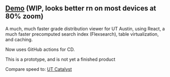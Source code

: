## [Demo](https://aiddun.github.io/enzyme) (WIP, looks better rn on most devices at 80% zoom)

A much, much faster grade distribution viewer for UT Austin, using React, a much faster precomputed search index (Flexsearch), table virtualization, and caching.

Now uses GitHub actions for CD.

This is a prototype, and is not yet a finished product

Compare speed to: [UT Catalyst](http://utcatalyst.org/grade-distributions)
